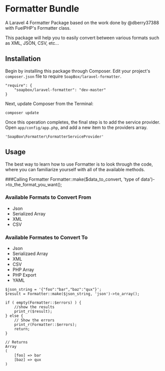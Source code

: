 Formatter Bundle
================

A Laravel 4 Formatter Package based on the work done by @dberry37388 with FuelPHP's Formatter class. 

This package will help you to easily convert between various formats such as XML, JSON, CSV, etc...


Installation
------------

Begin by installing this package through Composer. Edit your project's `composer.json` file to require `SoapBox/laravel-formatter`.

	"require": {
		"soapbox/laravel-formatter": "dev-master"
	}

Next, update Composer from the Terminal:

    composer update

Once this operation completes, the final step is to add the service provider. Open `app/config/app.php`, and add a new item to the providers array.

    'SoapBox\Formatter\FormatterServiceProvider'


Usage
-----
The best way to learn how to use Formatter is to look through the code, where you can familiarize yourself with all of the available methods.

###Calling Formatter
Formatter::make($data_to_convert, 'type of data')->to_the_format_you_want();

### Available Formats to Convert From
- Json
- Serialized Array
- XML
- CSV

### Available Formates to Convert To
- Json
- Serializaed Array
- XML
- CSV
- PHP Array
- PHP Export
- YAML

```
$json_string = '{"foo":"bar","baz":"qux"}';
$result = Formatter::make($json_string, 'json')->to_array();

if ( empty(Formatter::$errors) ) {
	//show the results
	print_r($result);
} else {
	// Show the errors
	print_r(Formatter::$errors);
	return;
}

// Returns
Array
(
    [foo] => bar
    [baz] => qux
)
```

